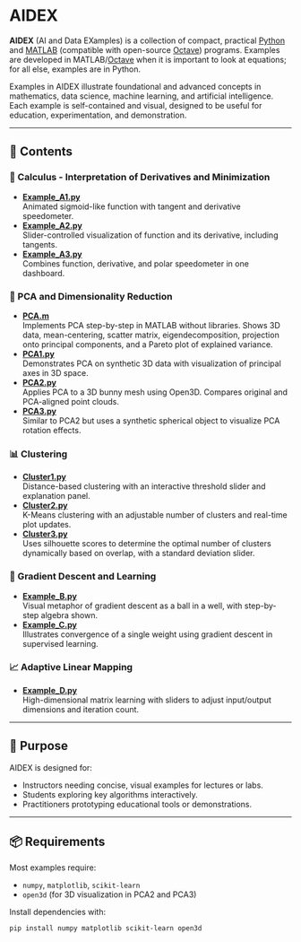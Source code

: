 # AIDEX

**AIDEX** (AI and Data EXamples) is a collection of compact, practical [Python](https://www.python.org/) and [MATLAB](https://www.mathworks.com/) (compatible with open-source [Octave](https://www.octave.org/)) programs.  Examples are developed in MATLAB/[Octave](https://www.octave.org/) when it is important to look at equations; for all else, examples are in Python.  

Examples in AIDEX illustrate foundational and advanced concepts in mathematics, data science, machine learning, and artificial intelligence. Each example is self-contained and visual, designed to be useful for education, experimentation, and demonstration. 

---

## 📁 Contents

### 🧮 Calculus - Interpretation of Derivatives and Minimization
- [**Example_A1.py**](Example_A1.py)  
  Animated sigmoid-like function with tangent and derivative speedometer.
- [**Example_A2.py**](Example_A2.py)  
  Slider-controlled visualization of function and its derivative, including tangents.
- [**Example_A3.py**](Example_A3.py)  
  Combines function, derivative, and polar speedometer in one dashboard.

### 🔢 PCA and Dimensionality Reduction
- [**PCA.m**](PCA.m)  
  Implements PCA step-by-step in MATLAB without libraries. Shows 3D data, mean-centering, scatter matrix, eigendecomposition, projection onto principal components, and a Pareto plot of explained variance.
- [**PCA1.py**](PCA1.py)  
  Demonstrates PCA on synthetic 3D data with visualization of principal axes in 3D space.
- [**PCA2.py**](PCA2.py)  
  Applies PCA to a 3D bunny mesh using Open3D. Compares original and PCA-aligned point clouds.
- [**PCA3.py**](PCA3.py)  
  Similar to PCA2 but uses a synthetic spherical object to visualize PCA rotation effects.

### 📊 Clustering
- [**Cluster1.py**](Cluster1.py)  
  Distance-based clustering with an interactive threshold slider and explanation panel.
- [**Cluster2.py**](Cluster2.py)  
  K-Means clustering with an adjustable number of clusters and real-time plot updates.
- [**Cluster3.py**](Cluster3.py)  
  Uses silhouette scores to determine the optimal number of clusters dynamically based on overlap, with a standard deviation slider.

### 🧠 Gradient Descent and Learning
- [**Example_B.py**](Example_B.py)  
  Visual metaphor of gradient descent as a ball in a well, with step-by-step algebra shown.
- [**Example_C.py**](Example_C.py)  
  Illustrates convergence of a single weight using gradient descent in supervised learning.

### 📈 Adaptive Linear Mapping
- [**Example_D.py**](Example_D.py)  
  High-dimensional matrix learning with sliders to adjust input/output dimensions and iteration count.

---

## 🧭 Purpose

AIDEX is designed for:
- Instructors needing concise, visual examples for lectures or labs.
- Students exploring key algorithms interactively.
- Practitioners prototyping educational tools or demonstrations.

---

## 📦 Requirements

Most examples require:
- `numpy`, `matplotlib`, `scikit-learn`
- `open3d` (for 3D visualization in PCA2 and PCA3)

Install dependencies with:
```bash
pip install numpy matplotlib scikit-learn open3d
